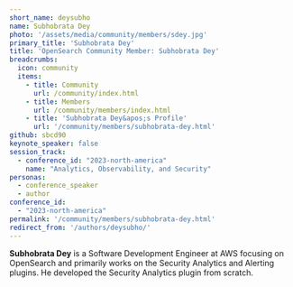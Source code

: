 ```yaml
---
short_name: deysubho
name: Subhobrata Dey
photo: '/assets/media/community/members/sdey.jpg'
primary_title: 'Subhobrata Dey'
title: 'OpenSearch Community Member: Subhobrata Dey'
breadcrumbs:
  icon: community
  items:
    - title: Community
      url: /community/index.html
    - title: Members
      url: /community/members/index.html
    - title: 'Subhobrata Dey&apos;s Profile'
      url: '/community/members/subhobrata-dey.html'
github: sbcd90 
keynote_speaker: false
session_track: 
  - conference_id: "2023-north-america"
    name: "Analytics, Observability, and Security"
personas:
  - conference_speaker
  - author
conference_id:
  - "2023-north-america"
permalink: '/community/members/subhobrata-dey.html'
redirect_from: '/authors/deysubho/'
---
```


**Subhobrata Dey** is a Software Development Engineer at AWS focusing on OpenSearch and primarily works on the Security Analytics and Alerting plugins. He developed the Security Analytics plugin from scratch.
